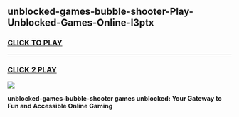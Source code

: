 
## unblocked-games-bubble-shooter-Play-Unblocked-Games-Online-l3ptx
<h3>
<a href="https://premium76.site?title=unblocked-games-bubble-shooter&ref=25A">CLICK TO PLAY</a></h3>
<hr>

<h3>
<a href="https://premium76.site?title=unblocked-games-bubble-shooter&ref=25A">CLICK 2 PLAY</a>
  
</h3>

<a href="https://premium76.site?title=unblocked-games-bubble-shooter&ref=25A"><img src="https://clearcache.store/games.png"></a>


**unblocked-games-bubble-shooter games unblocked: Your Gateway to Fun and Accessible Online Gaming**
